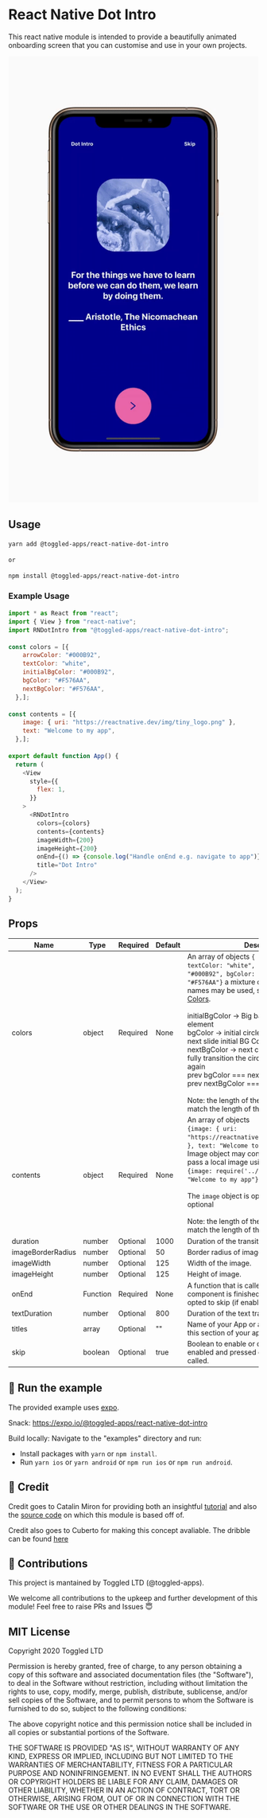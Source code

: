 # React Native Dot Intro

This react native module is intended to provide a beautifully animated onboarding screen that you can customise and use in your own projects.

![Alt Text](./assets/react-native-dot-intro.gif)

## Usage

```
yarn add @toggled-apps/react-native-dot-intro

or 

npm install @toggled-apps/react-native-dot-intro
```

### Example Usage
```javascript
import * as React from "react";
import { View } from "react-native";
import RNDotIntro from "@toggled-apps/react-native-dot-intro";

const colors = [{
    arrowColor: "#000B92",
    textColor: "white",
    initialBgColor: "#000B92",
    bgColor: "#F576AA",
    nextBgColor: "#F576AA",
  },];

const contents = [{
    image: { uri: "https://reactnative.dev/img/tiny_logo.png" },
    text: "Welcome to my app",
  },];

export default function App() {
  return (
    <View
      style={{
        flex: 1,
      }}
    >
      <RNDotIntro
        colors={colors}
        contents={contents}
        imageWidth={200}
        imageHeight={200}
        onEnd={() => {console.log("Handle onEnd e.g. navigate to app")}}
        title="Dot Intro"
      />
    </View>
  );
}

```

## Props

|Name|Type|Required|Default|Description|
|---|---|---|---|---|
|colors|object|Required|None|An array of objects `{ arrowColor: "#000B92", textColor: "white", initialBgColor: "#000B92", bgColor: "#F576AA", nextBgColor: "#F576AA"}` a mixture of hexcodes and color names may be used, see [React Native Default Colors](https://reactnative.dev/docs/colors).<br/><br/>initialBgColor -> Big background of the element<br/>bgColor -> initial circle bg color that will be the next slide initial BG Color<br/>nextBgColor -> next circle bg color after we fully transition the circle and this will be small again</br>prev bgColor === next initialBgColor<br/>prev nextBgColor === next bgColor`.<br/><br/>Note: the length of the colors array must match the length of the contents array.|
|contents|object|Required|None|An array of objects<br/>`{image: { uri: "https://reactnative.dev/img/tiny_logo.png" }, text: "Welcome to my app"}`.<br/>Image object may contain a uri or you may pass a local image using<br/>`{image: require('../path/to/image'), text: "Welcome to my app"}`.<br/><br/>The `image` object is optional and `text` is also optional<br/><br/>Note: the length of the colors array must match the length of the contents array.|
|duration|number|Optional|1000|Duration of the transition animation.|
|imageBorderRadius|number|Optional|50|Border radius of image.|
|imageWidth|number|Optional|125|Width of the image.|
|imageHeight|number|Optional|125|Height of image.|
|onEnd|Function|Required|None|A function that is called when the app intro component is finished or you the user has opted to skip (if enabled).|
|textDuration|number|Optional|800|Duration of the text transition animation.|
|titles|array|Optional|""|Name of your App or alternatively the title of this section of your app.|
|skip|boolean|Optional|true|Boolean to enable or disable the skip button. If enabled and pressed onEnd function will be called.|

## 🚀 Run the example
The provided example uses [expo](https://expo.io/).

Snack: https://expo.io/@toggled-apps/react-native-dot-intro

Build locally: Navigate to the "examples" directory and run:

- Install packages with `yarn` or `npm install`.
- Run `yarn ios` or `yarn android` or `npm run ios` or `npm run android`.

## 💸 Credit

Credit goes to Catalin Miron for providing both an insightful [tutorial](https://youtu.be/vQNg06Hf0MQ) and also the [source code](https://github.com/catalinmiron/react-native-dot-inversion) on which this module is based off of.

Credit also goes to Cuberto for making this concept avaliable. The dribble can be found [here](https://dribbble.com/shots/6654320-Animated-Onboarding-Screens)

## 🤟 Contributions
This project is mantained by Toggled LTD (@toggled-apps).

We welcome all contributions to the upkeep and further development of this module! Feel free to raise PRs and Issues 😇

## MIT License
Copyright 2020 Toggled LTD

Permission is hereby granted, free of charge, to any person obtaining a copy of this software and associated documentation files (the "Software"), to deal in the Software without restriction, including without limitation the rights to use, copy, modify, merge, publish, distribute, sublicense, and/or sell copies of the Software, and to permit persons to whom the Software is furnished to do so, subject to the following conditions:

The above copyright notice and this permission notice shall be included in all copies or substantial portions of the Software.

THE SOFTWARE IS PROVIDED "AS IS", WITHOUT WARRANTY OF ANY KIND, EXPRESS OR IMPLIED, INCLUDING BUT NOT LIMITED TO THE WARRANTIES OF MERCHANTABILITY, FITNESS FOR A PARTICULAR PURPOSE AND NONINFRINGEMENT. IN NO EVENT SHALL THE AUTHORS OR COPYRIGHT HOLDERS BE LIABLE FOR ANY CLAIM, DAMAGES OR OTHER LIABILITY, WHETHER IN AN ACTION OF CONTRACT, TORT OR OTHERWISE, ARISING FROM, OUT OF OR IN CONNECTION WITH THE SOFTWARE OR THE USE OR OTHER DEALINGS IN THE SOFTWARE.

